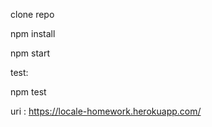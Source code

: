 clone repo

npm install 

npm start

test: 

npm test

uri : https://locale-homework.herokuapp.com/
